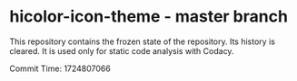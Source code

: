 # hicolor-icon-theme - master branch

This repository contains the frozen state of the repository.
Its history is cleared. It is used only for static code
analysis with Codacy.

Commit Time: 1724807066